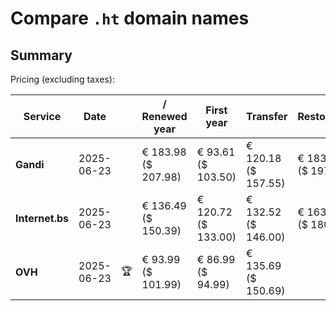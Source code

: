 # Compare `.ht` domain names

## Summary

Pricing (excluding taxes):

| Service | Date |  | / Renewed year | First year | Transfer | Restoration |
|--|--|--|--|--|--|--|
| **Gandi** | 2025-06-23 |  | € 183.98<br>($ 207.98) | € 93.61<br>($ 103.50) | € 120.18<br>($ 157.55) | € 183.68<br>($ 197.34) |
| **Internet.bs** | 2025-06-23 |  | € 136.49<br>($ 150.39) | € 120.72<br>($ 133.00) | € 132.52<br>($ 146.00) | € 163.75<br>($ 180.39) |
| **OVH** | 2025-06-23 | 🏆 | € 93.99<br>($ 101.99) | € 86.99<br>($ 94.99) | € 135.69<br>($ 150.69) |  |
